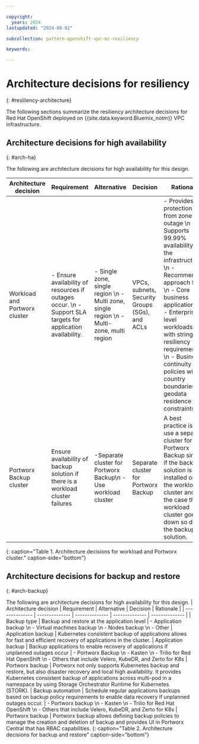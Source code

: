 ```yaml
---

copyright:
  years: 2024
lastupdated: "2024-08-02"

subcollection: pattern-openshift-vpc-mz-resiliency

keywords:

---
```


# Architecture decisions for resiliency
{: #resiliency-architecture}

The following sections summarize the resiliency architecture decisions for Red Hat OpenShift deployed on {{site.data.keyword.Bluemix_notm}} VPC infrastructure.

## Architecture decisions for high availability
{: #arch-ha}

The following are architecture decisions for high availability for this design.

| Architecture decision | Requirement | Alternative | Decision | Rationale |
| -------------- | -------------- | -------------- | -------------- | -------------- |
| Workload and Portworx cluster | - Ensure availability of resources if outages occur. \n - Support SLA targets for application availability.  | - Single zone, single region \n - Multi zone, single region \n - Multi-zone, multi region   | VPCs, subnets, Security Groups (SGs), and ACLs | - Provides protection from zone outage \n - Supports 99.99% availability for the infrastructure \n - Recommended approach for: \n - Core business applications \n - Enterprise-level workloads with stringent resiliency requirements \n - Business continuity policies with country boundaries or geodata residence constraints |
| Portworx Backup cluster                                    | Ensure availability of backup solution if there is a workload cluster failures                                                           | -Separate cluster for Portworx Backup\n - Use workload cluster                                 | Separate cluster for Portworx Backup | A best practice is to use a separate cluster for Portworx Backup since if the backup solution is installed on the workload cluster and in the case the workload cluster goes down so does the backup solution.                                                                                         | Portworx Backup cluster High Availability Deployment       | Ensure availability of Portworx Backup service if outages occur.                                                             | -Single zone, single region\n - Multi zone, single region                                     | Multi-zone, single region            | Provides protection from zone outage |
{: caption="Table 1. Architecture decisions for workload and Portworx cluster." caption-side="bottom"}

## Architecture decisions for backup and restore
{: #arch-backup}

The following are architecture decisions for high availability for this design.
| Architecture decision | Requirement | Alternative | Decision | Rationale |
| -------------- | -------------- | -------------- | -------------- | -------------- |
| Backup type                                                | Backup and restore at the application level                                                                                           | - Application backup \n - Virtual machines backup \n - Nodes backup \n - Other                                         | Application backup                   | Kubernetes consistent backup of applications allows for fast and efficient recovery of applications in the cluster.                                                                                          | Application backup                                         | Backup applications to enable recovery of applications if unplanned outages occur                                            | - Portworx Backup \n - Kasten \n - Trilio for Red Hat OpenShift \n - Others that include Velero, KubeDR, and Zerto for K8s  | Portworx backup                      | Portworx not only supports Kubernetes backup and restore, but also disaster recovery and local high availability. It provides Kubernetes consistent backup of applications across multi-pod in a namespace by using Storage Orchestrator Runtime for Kubernetes (STORK).                                                                                      | Backup automation                                          | Schedule regular applications backups based on backup policy requirements to enable data recovery if unplanned outages occur. | - Portworx backup \n - Kasten \n - Trilio for Red Hat OpenShift \n - Others that include Velero, KubeDR, and Zerto for K8s   | Portworx backup                      | Portworx backup allows defining backup policies to manage the creation and deletion of backup and provides UI in Portworx Central that has RBAC capabilities.                                                                                     {: caption="Table 2. Architecture decisions for backup and restore" caption-side="bottom"}
